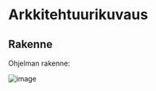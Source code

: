 # Arkkitehtuurikuvaus
## Rakenne

Ohjelman rakenne:

![image](https://user-images.githubusercontent.com/101586122/163034153-b57143ac-7844-47c9-8313-9bc6161968f6.png)
